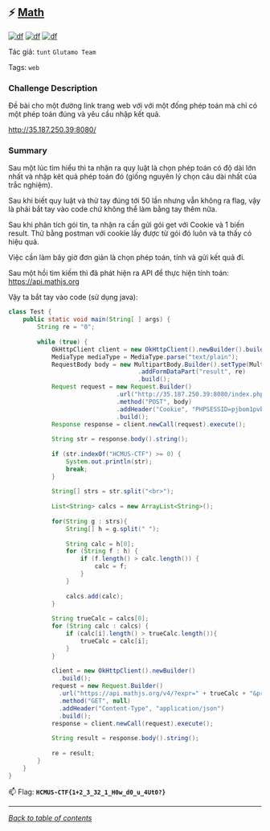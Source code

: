 ## ⚡ [Math](https://ctf.hcmus.edu.vn/challenges#Quelcome)

[![df](https://img.shields.io/badge/B3T4-shark-brightgreen.svg)](https://img.shields.io/badge/B3T4-shark-brightgreen.svg)
[![df](https://img.shields.io/badge/member-BHD233-brightgreen.svg)](https://img.shields.io/badge/member-BHD233-brightgreen.svg)
[![df](https://img.shields.io/badge/116-pts-brightgreen.svg)](https://img.shields.io/badge/116-pts-brightgreen.svg)


Tác giả: `tunt` `Glutamo Team`



Tags: `web` 


### Challenge Description

Đề bài cho một đường link trang web với với một đống phép toán mà chỉ có một phép toán đúng và yêu cầu nhập kết quả.

http://35.187.250.39:8080/

### Summary
Sau một lúc tìm hiểu thì ta nhận ra quy luật là chọn phép toán có độ dài lớn nhất và nhập kêt quả phép toán đó (giống nguyên lý chọn câu dài nhất của trắc nghiệm).

Sau khi biết quy luật và thử tay đúng tới 50 lần nhưng vẫn không ra flag, vậy là phải bắt tay vào code chứ không thể làm bằng tay thêm nữa.

Sau khi phân tích gói tin, ta nhận ra cần gửi gói get với Cookie và 1 biến result. Thử bằng postman với cookie lấy được từ gói đó luôn và ta thấy có hiệu quả. 

Việc cần làm bây giờ đơn giản là chọn phép toán, tính và gửi kết quả đi.

Sau một hồi tìm kiếm thì đã phát hiện ra API để thực hiện tính toán: https://api.mathjs.org

Vậy ta bắt tay vào code (sử dụng java):

```java
class Test {
    public static void main(String[ ] args) {
        String re = "0";
        
        while (true) {
            OkHttpClient client = new OkHttpClient().newBuilder().build();
            MediaType mediaType = MediaType.parse("text/plain");
            RequestBody body = new MultipartBody.Builder().setType(MultipartBody.FORM)
                                    .addFormDataPart("result", re)
                                    .build();
            Request request = new Request.Builder()
                              .url("http://35.187.250.39:8080/index.php?result=6231")
                              .method("POST", body)
                              .addHeader("Cookie", "PHPSESSID=pjbom1pvbijp19rc24qfvdad54")
                              .build();
            Response response = client.newCall(request).execute();
            
            String str = response.body().string();
            
            if (str.indexOf("HCMUS-CTF") >= 0) {
                System.out.println(str);
                break;
            }
            
            String[] strs = str.split("<br>");
            
            List<String> calcs = new ArrayList<String>(); 
            
            for(String g : strs){
                String[] h = g.split(" ");
                
                String calc = h[0];
                for (String f : h) {
                    if (f.length() > calc.length()) {
                        calc = f;
                    }
                }
                
                calcs.add(calc);
            }
            
            String trueCalc = calcs[0];
            for (String calc : calcs) {
                if (calc[i].length() > trueCalc.length()){
                    trueCalc = calc[i];
                }
            }
            
            client = new OkHttpClient().newBuilder()
              .build();
            request = new Request.Builder()
              .url("https://api.mathjs.org/v4/?expr=" + trueCalc + "&precision=0")
              .method("GET", null)
              .addHeader("Content-Type", "application/json")
              .build();
            response = client.newCall(request).execute();
            
            String result = response.body().string();
            
            re = result;
        }
    }
}
```

📫 Flag: **`HCMUS-CTF{1+2_3_32_1_H0w_d0_u_4Ut0?}`**

---
*[Back to table of contents](../README.md)*
